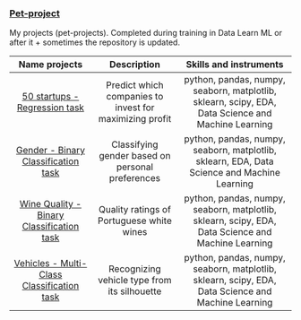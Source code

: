 ### [Pet-project](https://github.com/Neiss27/Pet-project) 
My projects (pet-projects). Completed during training in Data Learn ML or after it + sometimes the repository is updated.

| Name projects | Description | Skills and instruments |
| :--------------------: | :---------------------: |:---------------------------:|
| [50 startups - Regression task](https://github.com/Neiss27/Pet-project-public/tree/main/data-science/Regression "50 startups") | Predict which companies to invest for maximizing profit | python, pandas, numpy, seaborn, matplotlib, sklearn, scipy, EDA, Data Science and Machine Learning |
| [Gender - Binary Classification task](https://github.com/Neiss27/Pet-project-public/tree/main/data-science/Binary%20Classification%20-%20Gender "Gender") | Classifying gender based on personal preferences | python, pandas, numpy, seaborn, matplotlib, sklearn, EDA, Data Science and Machine Learning |
| [ Wine Quality - Binary Classification task](https://github.com/Neiss27/Pet-project-public/tree/main/data-science/Binary%20Classification%20-%20Winequality "Wine Quality") | Quality ratings of Portuguese white wines | python, pandas, numpy, seaborn, matplotlib, sklearn, scipy, EDA, Data Science and Machine Learning |
| [ Vehicles - Multi-Class Classification task](https://github.com/Neiss27/Pet-project-public/tree/main/data-science/Multi-Class%20Classification%20-%20Vehicles "Vehicles") | Recognizing vehicle type from its silhouette | python, pandas, numpy, seaborn, matplotlib, sklearn, scipy, EDA, Data Science and Machine Learning |